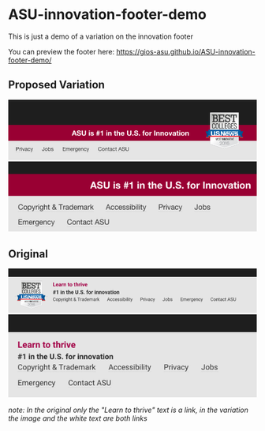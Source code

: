 # ASU-innovation-footer-demo
This is just a demo of a variation on the innovation footer

You can preview the footer here: https://gios-asu.github.io/ASU-innovation-footer-demo/

## Proposed Variation
![Image of variation Desktop](./screenshots/variation-desktop.png)
![Image of variation Mobile](./screenshots/variation-mobile.png)

## Original
![Image of original Desktop](./screenshots/original-desktop.png)
![Image of original Desktop](./screenshots/original-mobile.png)

*note: In the original only the "Learn to thrive" text is a link, in the variation the image and the white text are both links*
